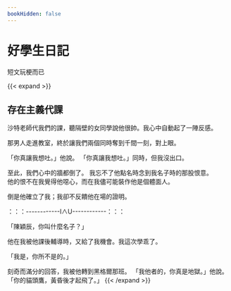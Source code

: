 ```yaml
---
bookHidden: false
---
```


# 好學生日記

短文玩梗而已

{{< expand >}}
## 存在主義代課

沙特老師代我們的課，聽隔壁的女同學說他很帥。我心中自動起了一陣反感。  

那男人走進教室，終於讓我們兩個同時奪到千間一刻，對上眼。  

「你真讓我想吐。」他說。
「你真讓我想吐。」同時，但我沒出口。  

至此，我們心中的牆都倒了。
我忘不了他點名時念到我名子時的那股恨意。  
他的恨不在我覺得他噁心，而在我儘可能裝作他是個體面人。  

倒是他確立了我；我卻不反饋他在場的證明。  

：：：------------I∧U------------：：：  

「陳穎辰，你叫什麼名子？」

他在我被他課後輔導時，又給了我機會。我這次學乖了。  

「我是，你所不是的。」  

刻奇而滿分的回答，我被他轉到黑格爾那班。
「我他者的，你真是地獄。」他說。「你的貓頭鷹，黃昏後才起飛了。」
{{< /expand >}}
